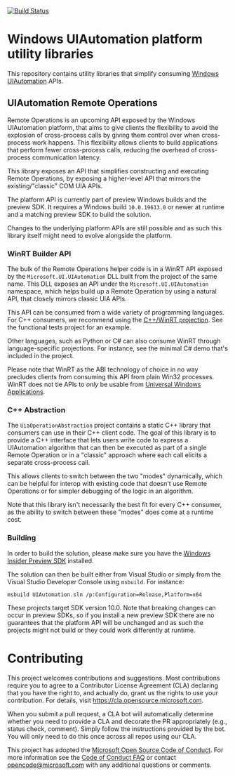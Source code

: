 [![Build Status](https://dev.azure.com/ms/Microsoft-UI-UIAutomation/_apis/build/status/Microsoft-UI-UIAutomation%20Desktop%20CI?branchName=main)](https://dev.azure.com/ms/Microsoft-UI-UIAutomation/_build/latest?definitionId=378&branchName=main)

# Windows UIAutomation platform utility libraries

This repository contains utility libraries that simplify consuming [Windows UIAutomation](https://docs.microsoft.com/en-us/windows/win32/winauto/entry-uiauto-win32)
APIs.

## UIAutomation Remote Operations

Remote Operations is an upcoming API exposed by the Windows UIAutomation platform, that aims to give clients
the flexibility to avoid the explosion of cross-process calls by giving them control over when cross-process
work happens. This flexibility allows clients to build applications that perform fewer cross-process calls,
reducing the overhead of cross-process communication latency.

This library exposes an API that simplifies constructing and executing Remote Operations, by exposing a
higher-level API that mirrors the existing/"classic" COM UIA APIs.

The platform API is currently part of preview Windows builds and the preview SDK. It requires a Windows build
`10.0.19613.0` or newer at runtime and a matching preview SDK to build the solution.

Changes to the underlying platform APIs are still possible and as such this library itself might need to
evolve alongside the platform.

### WinRT Builder API

The bulk of the Remote Operations helper code is in a WinRT API exposed by the `Microsoft.UI.UIAutomation` DLL
built from the project of the same name. This DLL exposes an API under the `Microsoft.UI.UIAutomation`
namespace, which helps build up a Remote Operation by using a natural API, that closely mirrors classic
UIA APIs.

This API can be consumed from a wide variety of programming languages. For C++ consumers, we recommend
using the [C++/WinRT projection](https://github.com/Microsoft/cppwinrt). See the functional tests project
for an example.

Other languages, such as Python or C# can also consume WinRT through language-specific projections.
For instance, see the minimal C# demo that's included in the project.

Please note that WinRT as the ABI technology of choice in no way precludes clients from consuming
this API from plain Win32 processes. WinRT does not tie APIs to _only_ be usable from [Universal
Windows Applications](https://docs.microsoft.com/en-us/windows/uwp/get-started/universal-application-platform-guide).

### C++ Abstraction

The `UiaOperationAbstraction` project contains a static C++ library that consumers can use in their
C++ client code. The goal of this library is to provide a C++ interface that lets users write code
to express a UIAutomation algorithm that can then be executed as part of a single Remote Operation or
in a "classic" approach where each call elicits a separate cross-process call.

This allows clients to switch between the two "modes" dynamically, which can be helpful for interop
with existing code that doesn't use Remote Operations or for simpler debugging of the logic in an
algorithm.

Note that this library isn't necessarily the best fit for every C++ consumer, as the ability to switch
between these "modes" does come at a runtime cost.

### Building

In order to build the solution, please make sure you have the [Windows Insider Preview SDK](https://www.microsoft.com/en-us/software-download/windowsinsiderpreviewSDK)
installed. 

The solution can then be built either from Visual Studio or simply from the Visual Studio Developer
Console using `msbuild`. For instance:

```
msbuild UIAutomation.sln /p:Configuration=Release,Platform=x64
```

These projects target SDK version 10.0. Note that breaking changes can occur in preview SDKs, so if you install a new preview SDK there are no guarantees that the platform API will be unchanged and as such the projects might not build or they could work differently at runtime.
 
# Contributing

This project welcomes contributions and suggestions.  Most contributions require you to agree to a
Contributor License Agreement (CLA) declaring that you have the right to, and actually do, grant us
the rights to use your contribution. For details, visit https://cla.opensource.microsoft.com.

When you submit a pull request, a CLA bot will automatically determine whether you need to provide
a CLA and decorate the PR appropriately (e.g., status check, comment). Simply follow the instructions
provided by the bot. You will only need to do this once across all repos using our CLA.

This project has adopted the [Microsoft Open Source Code of Conduct](https://opensource.microsoft.com/codeofconduct/).
For more information see the [Code of Conduct FAQ](https://opensource.microsoft.com/codeofconduct/faq/) or
contact [opencode@microsoft.com](mailto:opencode@microsoft.com) with any additional questions or comments.
